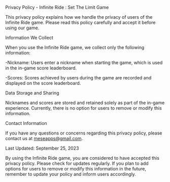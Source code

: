 Privacy Policy - Infinite Ride : Set The Limit Game

This privacy policy explains how we handle the privacy of users of the Infinite Ride game. Please read this policy carefully and accept it before using our game.

Information We Collect

When you use the Infinite Ride game, we collect only the following information:

-Nickname: Users enter a nickname when starting the game, which is used in the in-game score leaderboard.

-Scores: Scores achieved by users during the game are recorded and displayed on the score leaderboard.

Data Storage and Sharing

Nicknames and scores are stored and retained solely as part of the in-game experience. Currently, there is no option for users to remove or modify this information.

Contact Information

If you have any questions or concerns regarding this privacy policy, please contact us at meseapps@gmail.com.

Last Updated: September 25, 2023

By using the Infinite Ride game, you are considered to have accepted this privacy policy. Please check for updates regularly.
If you plan to add options for users to remove or modify this information in the future, remember to update your policy and inform users accordingly.
